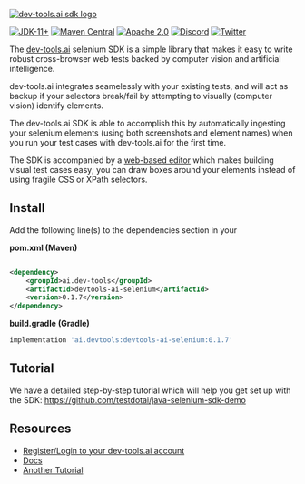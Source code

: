[![dev-tools.ai sdk logo](https://dev-tools.ai/img/logo.svg)](https://dev-tools.ai/)

[![JDK-11+](https://img.shields.io/badge/JDK-11%2B-blue)](https://adoptium.net)
[![Maven Central](https://img.shields.io/maven-central/v/ai.dev-tools/ai-devtools-selenium)](https://search.maven.org/artifact/ai.dev-tools/ai-devtools-selenium)
[![Apache 2.0](https://img.shields.io/badge/Apache-2.0-blue)](https://www.apache.org/licenses/LICENSE-2.0)
[![Discord](https://img.shields.io/discord/974528356253065236?&logo=discord)](https://discord.gg/2J9WEYdq5C)
[![Twitter](https://img.shields.io/twitter/follow/DevToolsAI)](https://twitter.com/DevToolsAI)

The [dev-tools.ai](https://dev-tools.ai) selenium SDK is a simple library that makes it easy to write robust cross-browser web tests backed by computer vision and artificial intelligence.

dev-tools.ai integrates seamelessly with your existing tests, and will act as backup if your selectors break/fail by attempting to visually (computer vision) identify elements.

The dev-tools.ai SDK is able to accomplish this by automatically ingesting your selenium elements (using both screenshots and element names) when you run your test cases with dev-tools.ai for the first time.

The SDK is accompanied by a [web-based editor](https://smartdriver.dev-tools.ai/) which makes building visual test cases easy; you can draw boxes around your elements instead of using fragile CSS or XPath selectors.

## Install

Add the following line(s) to the dependencies section in your

**pom.xml (Maven)**

```xml

<dependency>
    <groupId>ai.dev-tools</groupId>
    <artifactId>devtools-ai-selenium</artifactId>
    <version>0.1.7</version>
</dependency>
````

**build.gradle (Gradle)**
```groovy
implementation 'ai.devtools:devtools-ai-selenium:0.1.7'
```

## Tutorial
We have a detailed step-by-step tutorial which will help you get set up with the SDK: https://github.com/testdotai/java-selenium-sdk-demo

## Resources
* [Register/Login to your dev-tools.ai account](https://smartdriver.dev-tools.ai/signup)
* [Docs](https://dev-tools.ai/docs/get-started)
* [Another Tutorial](https://dev-tools.ai/docs/category/tutorial---selenium)
